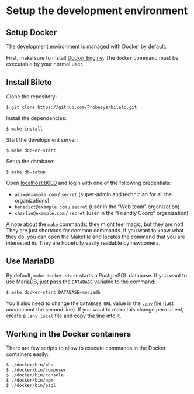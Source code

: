 # Setup the development environment

## Setup Docker

The development environment is managed with Docker by default.

First, make sure to install [Docker Engine](https://docs.docker.com/engine/install/).
The `docker` command must be executable by your normal user.

## Install Bileto

Clone the repository:

```console
$ git clone https://github.com/Probesys/bileto.git
```

Install the dependencies:

```console
$ make install
```

Start the development server:

```console
$ make docker-start
```

Setup the database:

```console
$ make db-setup
```

Open [localhost:8000](http://localhost:8000) and login with one of the following credentials:

- `alix@example.com` / `secret` (super-admin and technician for all the organizations)
- `benedict@example.com` / `secret` (user in the “Web team” organization)
- `charlie@example.com` / `secret` (user in the “Friendly Coorp” organization)

A note about the `make` commands: they might feel magic, but they are not!
They are just shortcuts for common commands.
If you want to know what they do, you can open the [Makefile](/Makefile) and locates the command that you are interested in.
They are hopefully easily readable by newcomers.

## Use MariaDB

By default, `make docker-start` starts a PostgreSQL database.
If you want to use MariaDB, just pass the `DATABASE` variable to the command:

```console
$ make docker-start DATABASE=mariadb
```

You’ll also need to change the `DATABASE_URL` value in the [`.env` file](/.env) (just uncomment the second line).
If you want to make this change permanent, create a `.env.local` file and copy the line into it.

## Working in the Docker containers

There are few scripts to allow to execute commands in the Docker containers easily:

```console
$ ./docker/bin/php
$ ./docker/bin/composer
$ ./docker/bin/console
$ ./docker/bin/npm
$ ./docker/bin/psql
```
